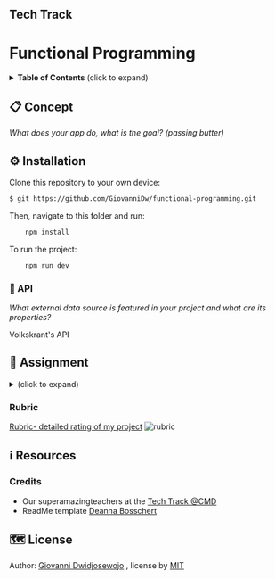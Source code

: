 ## Tech Track

# Functional Programming

<details>
  <summary><strong>Table of Contents</strong> (click to expand)</summary>

<!-- toc -->

- [Functional Programming](#functional-programming)
  - [📋 Concept](#-concept)
  - [⚙️ Installation](#️-installation)
    - [🐒 API](#-api)
  - [🏫 Assignment](#-assignment)
    - [Learning goals](#learning-goals)
    - [Week 1 - title 🐒](#week-1---title-)
    - [Week 2 - title 🛠](#week-2---title-)
    - [Week 3 - title 🎁](#week-3---title-)
    - [Rubric](#rubric)
  - [ℹ️ Resources](#ℹ️-resources)
    - [Credits](#credits)
  - [🗺️ License](#️-license)

<!-- tocstop -->

</details>

## 📋 Concept

_What does your app do, what is the goal? (passing butter)_

## ⚙️ Installation

Clone this repository to your own device:

```zsh
$ git https://github.com/GiovanniDw/functional-programming.git
```

Then, navigate to this folder and run:

```zsh
    npm install
```

To run the project:

```zsh
    npm run dev
```

### 🐒 API

_What external data source is featured in your project and what are its properties?_

Volkskrant's API

## 🏫 Assignment

<details>
  <summary></strong> (click to expand)</summary>
In this course..

### Learning goals

-   _You can ..._
-   _You can ..._
-   _You can ..._

### Week 1 - title 🐒

Goal: xxx
--> hoe heb ik dit gedaan? --> verwijzing naar wiki, of inklappen?

### Week 2 - title 🛠

Goal: xxx

### Week 3 - title 🎁

Goal: xxx

</details>

### Rubric

[Rubric- detailed rating of my project](https://github.com/deannabosschert/functional-programming-2021/wiki/Rubric)
![rubric](https://github.com/deannabosschert/functional-programming-2021/blob/master/src/img/rubric.png)

## ℹ️ Resources

### Credits

-   Our superamazingteachers at the [Tech Track @CMD](https://github.com/cmda-tt/)
-   ReadMe template [Deanna Bosschert](https://github.com/deannabosschert)

## 🗺️ License

Author: [Giovanni Dwidjosewojo](https://github.com/deannabosschert) , license by
[MIT](https://github.com/GiovanniDw/functional-programming/blob/main/LICENSE)
